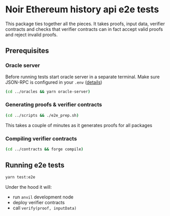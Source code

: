 # Noir Ethereum history api e2e tests

This package ties together all the pieces. It takes proofs, input data, verifier contracts and checks that verifier contracts can in fact accept valid proofs and reject invalid proofs.

## Prerequisites

### Oracle server

Before running tests start oracle server in a separate terminal.
Make sure JSON-RPC is configured in your `.env` ([details](https://github.com/vlayer-xyz/monorepo/blob/main/ethereum/oracles/README.md#starting-oracle-server))

```sh
(cd ../oracles && yarn oracle-server)
```

### Generating proofs & verifier contracts

```sh
(cd ../scripts && ./e2e_prep.sh)
```

This takes a couple of minutes as it generates proofs for all packages

### Compiling verifier contracts

```sh
(cd ../contracts && forge compile)
```

## Running e2e tests

```sh
yarn test:e2e
```

Under the hood it will:

- run `anvil` development node
- deploy verifier contracts
- call `verify(proof, inputData)`
